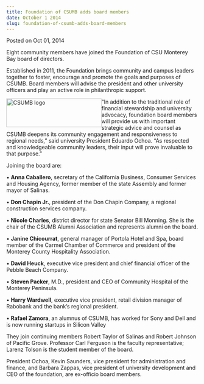 ```yaml
---
title: Foundation of CSUMB adds board members
date: October 1 2014
slug: foundation-of-csumb-adds-board-members
---
```


 



<span class="date">Posted on Oct 01, 2014    </span>
<p>Eight community members have joined the Foundation of CSU
Monterey Bay board of directors.</p>
<p>Established in 2011, the Foundation brings community and campus
leaders together to foster, encourage and promote the goals and
purposes of CSUMB. Board members will advise the president and
other university officers and play an active role in philanthropic
support.</p>
<p><img alt="CSUMB logo" src="https://news.csumb.edu/sites/default/files/65/attachments/news/images/csumb-logo-blue-500x150_0.png" style="float:left; width:250px; height:75px">&#x201C;In addition to the
traditional role of financial stewardship and university advocacy,
foundation board members will provide us with important strategic
advice and counsel as CSUMB deepens its community engagement and
responsiveness to regional needs,&#x201D; said university President
Eduardo Ochoa. &#x201C;As respected and knowledgeable community leaders,
their input will prove invaluable to that purpose.&#x201D;</img></p>
<p>Joining the board are:</p>
<p>&#x2022; <strong>Anna Caballero</strong>, secretary of the California
Business, Consumer Services and Housing Agency, former member of
the state Assembly and former mayor of Salinas.</p>
<p>&#x2022; <strong>Don Chapin Jr.</strong>, president of the Don Chapin
Company, a regional construction services company.</p>
<p>&#x2022; <strong>Nicole Charles</strong>, district director for state
Senator Bill Monning. She is the chair of the CSUMB Alumni
Association and represents alumni on the board.</p>
<p>&#x2022; <strong>Janine Chicourrat</strong>, general manager of Portola
Hotel and Spa, board member of the Carmel Chamber of Commerce and
president of the Monterey County Hospitality Association.</p>
<p>&#x2022; <strong>David Heuck</strong>, executive vice president and
chief financial officer of the Pebble Beach Company.</p>
<p>&#x2022; <strong>Steven Packer</strong>, M.D., president and CEO of
Community Hospital of the Monterey Peninsula.</p>
<p>&#x2022; <strong>Harry Wardwell</strong>, executive vice president,
retail division manager of Rabobank and the bank&#x2019;s regional
president.</p>
<p>&#x2022; <strong>Rafael Zamora</strong>, an alumnus of CSUMB, has
worked for Sony and Dell and is now running startups in Silicon
Valley</p>
<p>They join continuing members Robert Taylor of Salinas and Robert
Johnson of Pacific Grove. Professor Carl Ferguson is the faculty
representative; Larenz Tolson is the student member of the
board.</p>
<p>President Ochoa, Kevin Saunders, vice president for
administration and finance, and Barbara Zappas, vice president of
university development and CEO of the foundation, are ex-officio
board members.</p>
<p><br>
&#xA0;</br></p>





```
